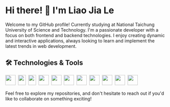 <!--
**LIAO-JIA-LE/LIAO-JIA-LE** is a ✨ _special_ ✨ repository because its `README.md` (this file) appears on your GitHub profile.

Here are some ideas to get you started:

- 🔭 I’m currently working on ...
- 🌱 I’m currently learning ...
- 👯 I’m looking to collaborate on ...
- 🤔 I’m looking for help with ...
- 💬 Ask me about ...
- 📫 How to reach me: ...
- 😄 Pronouns: ...
- ⚡ Fun fact: ...
-->
# Hi there! 👋 I'm Liao Jia Le

Welcome to my GitHub profile!
Currently studying at National Taichung University of Science and Technology.
I'm a passionate developer with a focus on both frontend and backend technologies. I enjoy creating dynamic and interactive applications, always looking to learn and implement the latest trends in web development.

## 🛠️ Technologies & Tools
<code><img width="32" height="32" src="https://cdn.svgporn.com/logos/html-5.svg"></code>&nbsp;
<code><img width="24" height="32" src="https://cdn.svgporn.com/logos/css-3.svg"></code>&nbsp;
<code><img width="24" height="32" src="https://cdn.svgporn.com/logos/javascript.svg"></code>&nbsp;
<code><img width="32" height="32" src="https://encrypted-tbn0.gstatic.com/images?q=tbn:ANd9GcQBH-1xgO3YtvHDtw3ijUfjC-QAP1FjLVVhqA&s"></code>&nbsp;
<code><img width="32" height="32" src="https://cdn.svgporn.com/logos/python.svg"></code>&nbsp;
<code><img width="32" height="32" src="https://cdn.svgporn.com/logos/dart.svg"></code>&nbsp;
<code><img width="32" height="32" src="https://cdn.svgporn.com/logos/flutter.svg"></code>&nbsp;
<code><img width="32" height="32" src="https://cdn.svgporn.com/logos/dotnet.svg"></code>&nbsp;
<code><img width="32" height="32" src="https://cdn.svgporn.com/logos/react.svg"></code>&nbsp;
<code><img width="32" height="32" src="https://cdn.svgporn.com/logos/socket.io.svg"></code>&nbsp;
<code><img width="32" height="32" src="https://img.icons8.com/?size=512&id=laYYF3dV0Iew&format=png"></code>&nbsp;
<!-- 
- ![HTML5](https://img.shields.io/badge/-HTML5-E34F26?style=flat-square&logo=html5&logoColor=white)
- ![CSS3](https://img.shields.io/badge/-CSS3-1572B6?style=flat-square&logo=css3)
- ![JavaScript](https://img.shields.io/badge/-JavaScript-F7DF1E?style=flat-square&logo=javascript&logoColor=black)
- ![Dart](https://img.shields.io/badge/-Dart-0175C2?style=flat-square&logo=dart&logoColor=white)

### Backend
- ![C#](https://img.shields.io/badge/-C%23-239120?style=flat-square&logo=c-sharp&logoColor=white)
- ![Python](https://img.shields.io/badge/-Python-3776AB?style=flat-square&logo=python&logoColor=white)

### Frameworks & Libraries
- ![Flutter](https://img.shields.io/badge/-Flutter-02569B?style=flat-square&logo=flutter&logoColor=white)
- ![React](https://img.shields.io/badge/-React-61DAFB?style=flat-square&logo=react&logoColor=black)
- ![.Net](https://img.shields.io/badge/-.NET-512BD4?style=flat-square&logo=dotnet&logoColor=white)
- ![Socket.IO](https://img.shields.io/badge/-Socket.IO-010101?style=flat-square&logo=socket.io&logoColor=white)
-->
Feel free to explore my repositories, and don't hesitate to reach out if you'd like to collaborate on something exciting!
